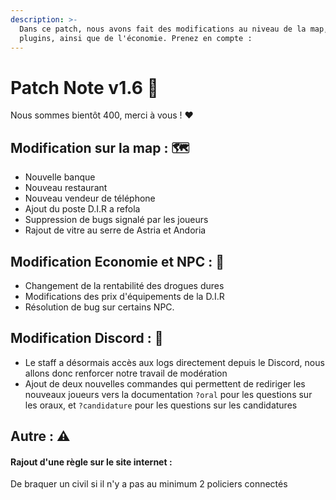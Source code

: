 ```yaml
---
description: >-
  Dans ce patch, nous avons fait des modifications au niveau de la map, des
  plugins, ainsi que de l'économie. Prenez en compte :
---
```


# Patch Note v1.6 🎉

Nous sommes bientôt 400, merci à vous ! ❤️

## **Modification sur la map :** 🗺️

* Nouvelle banque
* Nouveau restaurant 
* Nouveau vendeur de téléphone 
* Ajout du poste D.I.R a refola 
* Suppression de bugs signalé par les joueurs
* Rajout de vitre au serre de Astria et Andoria 

## **Modification Economie et NPC :** 🔫

* Changement de la rentabilité des drogues dures
* Modifications des prix d'équipements de la D.I.R
* Résolution de bug sur certains NPC.

## Modification Discord : 💬

* Le staff a désormais accès aux logs directement depuis le Discord, nous allons donc renforcer notre travail de modération
* Ajout de deux nouvelles commandes qui permettent de rediriger les nouveaux joueurs vers la documentation `?oral` pour les questions sur les oraux, et `?candidature` pour les questions sur les candidatures

## Autre : ⚠️

#### Rajout d'une règle sur le site internet :

De braquer un civil si il n'y a pas au minimum 2 policiers connectés

